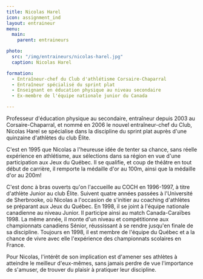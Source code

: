 ```yaml
---
title: Nicolas Harel
icon: assignment_ind
layout: entraineur
menu:
  main:
    parent: entraineurs

photo:
  src: "/img/entraineurs/nicolas-harel.jpg"
  caption: Nicolas Harel

formation:
  - Entraîneur-chef du Club d'athlétisme Corsaire-Chaparral
  - Entraîneur spécialisé du sprint plat
  - Enseignant en éducation physique au niveau secondaire
  - Ex-membre de l'équipe nationale junior du Canada

---
```


Professeur d'éducation physique au secondaire, entraîneur depuis 2003 au Corsaire-Chaparral, et nommé en 2006 le nouvel entraîneur-chef du Club, Nicolas Harel se spécialise dans la discipline du sprint plat auprès d'une quinzaine d'athlètes du club Élite.

C'est en 1995 que Nicolas a l'heureuse idée de tenter sa chance, sans réelle expérience en athlétisme, aux sélections dans sa région en vue d'une participation aux Jeux du Québec. Il se qualifie, et coup de théâtre en tout début de carrière, il remporte la médaille d'or au 100m, ainsi que la médaille d'or au 200m!

C'est donc à bras ouverts qu'on l'accueille au COCH en 1996-1997, à titre d'athlète Junior au club Élite. Suivent quatre années passées à l'Université de Sherbrooke, où Nicolas a l'occasion de s'initier au coaching d'athlètes se préparant aux Jeux du Québec. En 1998, il se joint à l'équipe nationale canadienne au niveau Junior. Il participe ainsi au match Canada-Caraïbes 1998. La même année, il monte d'un niveau et compétitionne aux championnats canadiens Sénior, réussissant à se rendre jusqu'en finale de sa discipline. Toujours en 1998, il est membre de l'équipe du Québec et a la chance de vivre avec elle l'expérience des championnats scolaires en France.

Pour Nicolas, l'intérêt de son implication est d'amener ses athlètes à atteindre le meilleur d'eux-mêmes, sans jamais perdre de vue l'importance de s'amuser, de trouver du plaisir à pratiquer leur discipline.
